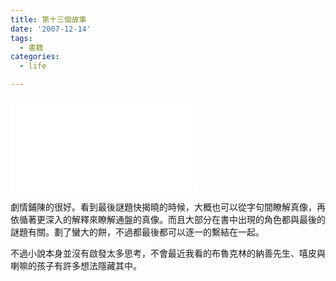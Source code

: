 ```yaml
---
title: 第十三個故事
date: '2007-12-14'
tags:
  - 書籍
categories:
  - life

---
```

[![第十三個故事的圖像](images/0.php?type=4&item_id=01373611b6434f8e03 "更多關於第十三個故事")](http://www.anobii.com/books/01373611b6434f8e03/ "更多關於第十三個故事")  
  
劇情鋪陳的很好。看到最後謎題快揭曉的時候，大概也可以從字句間瞭解真像，再依循著更深入的解釋來瞭解通盤的真像。而且大部分在書中出現的角色都與最後的謎題有關。劃了蠻大的餅，不過都最後都可以逐一的繫結在一起。  
  
不過小說本身並沒有啟發太多思考，不會最近我看的布魯克林的納善先生、嘻皮與喇嘛的孩子有許多想法隱藏其中。